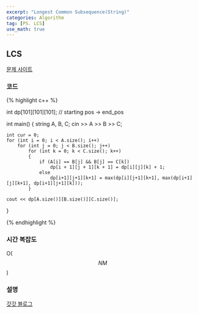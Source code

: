 ```yaml
---
excerpt: "Longest Common Subsequence(String)"
categories: Algorithm
tag: [PS. LCS]
use_math: true
---
```


## LCS

[문제 사이트](https://www.acmicpc.net/problem/1958)

### 코드

{% highlight c++ %}

int dp[101][101][101]; // starting pos -> end_pos

int main()
{
	string A, B, C;
	cin >> A >> B >> C;

	int cur = 0;
	for (int i = 0; i < A.size(); i++)
		for (int j = 0; j < B.size(); j++)
			for (int k = 0; k < C.size(); k++)
			{
				if (A[i] == B[j] && B[j] == C[k])
					dp[i + 1][j + 1][k + 1] = dp[i][j][k] + 1;
				else
					dp[i+1][j+1][k+1] = max(dp[i][j+1][k+1], max(dp[i+1][j][k+1], dp[i+1][j+1][k]));
			}

	cout << dp[A.size()][B.size()][C.size()];
}

{% endhighlight %}

### 시간 복잡도

O($$NM$$)

### 설명

[갓갓 블로그](https://velog.io/@emplam27/%EC%95%8C%EA%B3%A0%EB%A6%AC%EC%A6%98-%EA%B7%B8%EB%A6%BC%EC%9C%BC%EB%A1%9C-%EC%95%8C%EC%95%84%EB%B3%B4%EB%8A%94-LCS-%EC%95%8C%EA%B3%A0%EB%A6%AC%EC%A6%98-Longest-Common-Substring%EC%99%80-Longest-Common-Subsequence)

